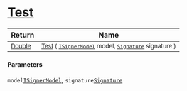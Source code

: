 # [Test](./DtwClassifier-100663900.md)



| Return | Name | 
| --- | --- | 
| <sub>[Double](https://docs.microsoft.com/en-us/dotnet/api/System.Double)</sub>| <sub>[Test](./DtwClassifier-100663900.md) ( [`ISignerModel`](./../../../Pipeline/ISignerModel.md) model, [`Signature`](./../../../Signature.md) signature )</sub>| <br>


#### Parameters
 `model`[`ISignerModel`](./../../../Pipeline/ISignerModel.md),  `signature`[`Signature`](./../../../Signature.md)